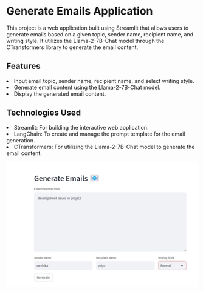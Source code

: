 # Generate Emails Application
This project is a web application built using Streamlit that allows users to generate emails based on a given topic, sender name, recipient name, and writing style. It utilizes the Llama-2-7B-Chat model through the CTransformers library to generate the email content.

## Features
<li>Input email topic, sender name, recipient name, and select writing style.</li>
<li>Generate email content using the Llama-2-7B-Chat model.</li>
<li>Display the generated email content.</li>

## Technologies Used
<li>Streamlit: For building the interactive web application.</li>
<li>LangChain: To create and manage the prompt template for the email generation.</li>
<li>CTransformers: For utilizing the Llama-2-7B-Chat model to generate the email content.</li>




![alt text](image.png)
